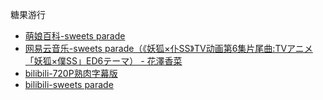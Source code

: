 糖果游行
- [萌娘百科-sweets parade](https://zh.moegirl.org.cn/Sweets_parade)
- [网易云音乐-sweets parade（《妖狐×仆SS》TV动画第6集片尾曲:TVアニメ「妖狐×僕SS」ED6テーマ） - 花澤香菜](https://music.163.com/#/song?id=809268)
- [bilibili-720P熟肉字幕版](https://www.bilibili.com/video/av217718/)
- [bilibili-sweets parade](https://www.bilibili.com/video/av318741/)

